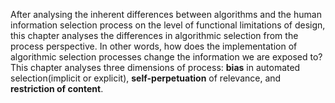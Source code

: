 After analysing the inherent differences between algorithms and the human information selection process on the level of functional limitations of design, this chapter analyses the differences in algorithmic selection from the process perspective. In other words, how does the implementation of algorithmic selection processes change the information we are exposed to? This chapter analyses three dimensions of process: **bias** in automated selection(implicit or explicit), **self-perpetuation** of relevance, and **restriction of content**.